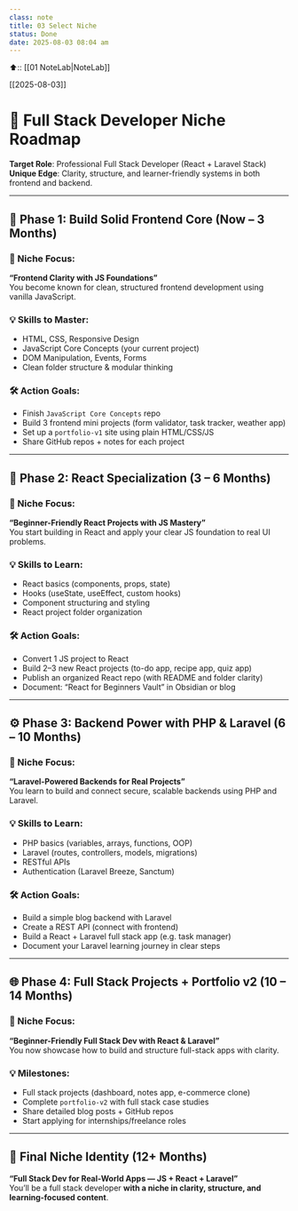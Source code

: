 ```yaml
---
class: note
title: 03 Select Niche
status: Done
date: 2025-08-03 08:04 am
---
```



⬆️:: [[01 NoteLab|NoteLab]]

[[2025-08-03]]

# 🧭 Full Stack Developer Niche Roadmap

**Target Role**: Professional Full Stack Developer (React + Laravel Stack)  
**Unique Edge**: Clarity, structure, and learner-friendly systems in both frontend and backend.

---

## 🚦 Phase 1: Build Solid Frontend Core (Now – 3 Months)

### 🎯 Niche Focus:

**“Frontend Clarity with JS Foundations”**  
You become known for clean, structured frontend development using vanilla JavaScript.

### 💡 Skills to Master:

- HTML, CSS, Responsive Design    
- JavaScript Core Concepts (your current project)    
- DOM Manipulation, Events, Forms    
- Clean folder structure & modular thinking    

### 🛠️ Action Goals:

- Finish `JavaScript Core Concepts` repo    
- Build 3 frontend mini projects (form validator, task tracker, weather app)    
- Set up a `portfolio-v1` site using plain HTML/CSS/JS    
- Share GitHub repos + notes for each project    

---

## 🚀 Phase 2: React Specialization (3 – 6 Months)

### 🎯 Niche Focus:

**“Beginner-Friendly React Projects with JS Mastery”**  
You start building in React and apply your clear JS foundation to real UI problems.

### 💡 Skills to Learn:

- React basics (components, props, state)    
- Hooks (useState, useEffect, custom hooks)    
- Component structuring and styling    
- React project folder organization
    

### 🛠️ Action Goals:

- Convert 1 JS project to React    
- Build 2–3 new React projects (to-do app, recipe app, quiz app)    
- Publish an organized React repo (with README and folder clarity)    
- Document: “React for Beginners Vault” in Obsidian or blog    

---

## ⚙️ Phase 3: Backend Power with PHP & Laravel (6 – 10 Months)

### 🎯 Niche Focus:

**“Laravel-Powered Backends for Real Projects”**  
You learn to build and connect secure, scalable backends using PHP and Laravel.

### 💡 Skills to Learn:

- PHP basics (variables, arrays, functions, OOP)    
- Laravel (routes, controllers, models, migrations)    
- RESTful APIs    
- Authentication (Laravel Breeze, Sanctum)    

### 🛠️ Action Goals:

- Build a simple blog backend with Laravel    
- Create a REST API (connect with frontend)    
- Build a React + Laravel full stack app (e.g. task manager)    
- Document your Laravel learning journey in clear steps    

---

## 🌐 Phase 4: Full Stack Projects + Portfolio v2 (10 – 14 Months)

### 🎯 Niche Focus:

**“Beginner-Friendly Full Stack Dev with React & Laravel”**  
You now showcase how to build and structure full-stack apps with clarity.

### 💡 Milestones:

- Full stack projects (dashboard, notes app, e-commerce clone)    
- Complete `portfolio-v2` with full stack case studies    
- Share detailed blog posts + GitHub repos    
- Start applying for internships/freelance roles    

---

## 🌟 Final Niche Identity (12+ Months)

**“Full Stack Dev for Real-World Apps — JS + React + Laravel”**  
You’ll be a full stack developer **with a niche in clarity, structure, and learning-focused content**.